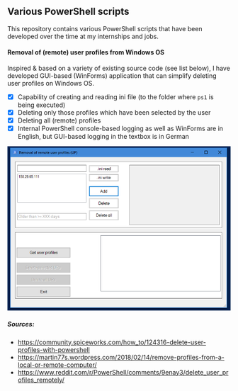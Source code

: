 ## Various PowerShell scripts

This repository contains various PowerShell scripts that have been developed over the time at my internships and jobs. 


#### Removal of (remote) user profiles from Windows OS

Inspired & based on a variety of existing source code (see list below), I have developed GUI-based (WinForms) application that can simplify deleting user profiles on Windows OS. 

- [X] Capability of creating and reading ini file (to the folder where `ps1` is being executed)
- [X] Deleting only those profiles which have been selected by the user
- [X] Deleting all (remote) profiles
- [X] Internal PowerShell console-based logging as well as WinForms are in English, but GUI-based logging in the textbox is in German

![delete_user_profiles](images/delete_remote_user_profiles_gui.PNG)

##### Sources:

- https://community.spiceworks.com/how_to/124316-delete-user-profiles-with-powershell
- https://martin77s.wordpress.com/2018/02/14/remove-profiles-from-a-local-or-remote-computer/
- https://www.reddit.com/r/PowerShell/comments/9enay3/delete_user_profiles_remotely/
